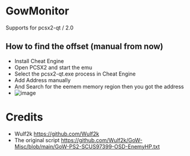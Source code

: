# GowMonitor
Supports for pcsx2-qt / 2.0
## How to find the offset (manual from now)
- Install Cheat Engine
- Open PCSX2 and start the emu
- Select the pcsx2-qt.exe process in Cheat Engine
- Add Address manually
- And Search for the eemem memory region then you got the address
- ![image](https://github.com/user-attachments/assets/519a0bd9-b6cd-4193-a058-d96d066c7880)

# Credits
- Wulf2k https://github.com/Wulf2k
- The original script https://github.com/Wulf2k/GoW-Misc/blob/main/GoW-PS2-SCUS97399-OSD-EnemyHP.txt
